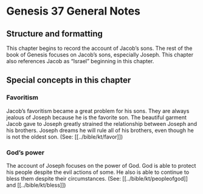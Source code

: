 # Genesis 37 General Notes
## Structure and formatting

This chapter begins to record the account of Jacob’s sons. The rest of the book of Genesis focuses on Jacob’s sons, especially Joseph. This chapter also references Jacob as “Israel” beginning in this chapter.

## Special concepts in this chapter

### Favoritism
Jacob’s favoritism became a great problem for his sons. They are always jealous of Joseph because he is the favorite son. The beautiful garment Jacob gave to Joseph greatly strained the relationship between Joseph and his brothers. Joseph dreams he will rule all of his brothers, even though he is not the oldest son. (See: [[../bible/kt/favor]])

### God’s power
The account of Joseph focuses on the power of God. God is able to protect his people despite the evil actions of some. He also is able to continue to bless them despite their circumstances. (See: [[../bible/kt/peopleofgod]] and [[../bible/kt/bless]])